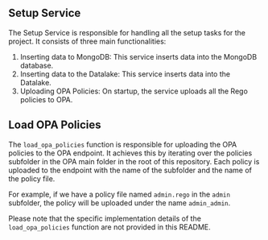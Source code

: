 ## Setup Service

The Setup Service is responsible for handling all the setup tasks for the project. It consists of three main functionalities:

1. Inserting data to MongoDB: This service inserts data into the MongoDB database.
2. Inserting data to the Datalake: This service inserts data into the Datalake.
3. Uploading OPA Policies: On startup, the service uploads all the Rego policies to OPA.

## Load OPA Policies

The `load_opa_policies` function is responsible for uploading the OPA policies to the OPA endpoint. It achieves this by iterating over the policies subfolder in the OPA main folder in the root of this repository. Each policy is uploaded to the endpoint with the name of the subfolder and the name of the policy file.

For example, if we have a policy file named `admin.rego` in the `admin` subfolder, the policy will be uploaded under the name `admin_admin`.

Please note that the specific implementation details of the `load_opa_policies` function are not provided in this README.


